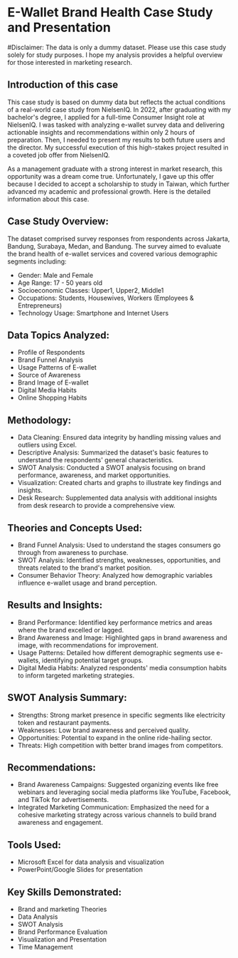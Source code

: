 # E-Wallet Brand Health Case Study and Presentation

#Disclaimer: The data is only a dummy dataset. Please use this case study solely for study purposes. I hope my analysis provides a helpful overview for those interested in marketing research.

## Introduction of this case
This case study is based on dummy data but reflects the actual conditions of a real-world case study from NielsenIQ. In 2022, after graduating with my bachelor's degree, I applied for a full-time Consumer Insight role at NielsenIQ. I was tasked with analyzing e-wallet survey data and delivering actionable insights and recommendations within only 2 hours of preparation. Then, I needed to present my results to both future users and the director. My successful execution of this high-stakes project resulted in a coveted job offer from NielsenIQ.

As a management graduate with a strong interest in market research, this opportunity was a dream come true. Unfortunately, I gave up this offer because I decided to accept a scholarship to study in Taiwan, which further advanced my academic and professional growth. Here is the detailed information about this case.

## Case Study Overview:
The dataset comprised survey responses from respondents across Jakarta, Bandung, Surabaya, Medan, and Bandung. The survey aimed to evaluate the brand health of e-wallet services and covered various demographic segments including:
- Gender: Male and Female
- Age Range: 17 - 50 years old
- Socioeconomic Classes: Upper1, Upper2, Middle1
- Occupations: Students, Housewives, Workers (Employees & Entrepreneurs)
- Technology Usage: Smartphone and Internet Users

## Data Topics Analyzed:

- Profile of Respondents
- Brand Funnel Analysis
- Usage Patterns of E-wallet
- Source of Awareness
- Brand Image of E-wallet
- Digital Media Habits
- Online Shopping Habits

## Methodology:

- Data Cleaning: Ensured data integrity by handling missing values and outliers using Excel.
- Descriptive Analysis: Summarized the dataset's basic features to understand the respondents' general characteristics.
- SWOT Analysis: Conducted a SWOT analysis focusing on brand performance, awareness, and market opportunities.
- Visualization: Created charts and graphs to illustrate key findings and insights.
- Desk Research: Supplemented data analysis with additional insights from desk research to provide a comprehensive view.

## Theories and Concepts Used:

- Brand Funnel Analysis: Used to understand the stages consumers go through from awareness to purchase.
- SWOT Analysis: Identified strengths, weaknesses, opportunities, and threats related to the brand's market position.
- Consumer Behavior Theory: Analyzed how demographic variables influence e-wallet usage and brand perception.

## Results and Insights:

- Brand Performance: Identified key performance metrics and areas where the brand excelled or lagged.
- Brand Awareness and Image: Highlighted gaps in brand awareness and image, with recommendations for improvement.
- Usage Patterns: Detailed how different demographic segments use e-wallets, identifying potential target groups.
- Digital Media Habits: Analyzed respondents' media consumption habits to inform targeted marketing strategies.

## SWOT Analysis Summary:
- Strengths: Strong market presence in specific segments like electricity token and restaurant payments.
- Weaknesses: Low brand awareness and perceived quality.
- Opportunities: Potential to expand in the online ride-hailing sector.
- Threats: High competition with better brand images from competitors.


## Recommendations:

- Brand Awareness Campaigns: Suggested organizing events like free webinars and leveraging social media platforms like YouTube, Facebook, and TikTok for advertisements.
- Integrated Marketing Communication: Emphasized the need for a cohesive marketing strategy across various channels to build brand awareness and engagement.

## Tools Used:

- Microsoft Excel for data analysis and visualization
- PowerPoint/Google Slides for presentation

## Key Skills Demonstrated:
- Brand and marketing Theories
- Data Analysis
- SWOT Analysis
- Brand Performance Evaluation
- Visualization and Presentation
- Time Management

